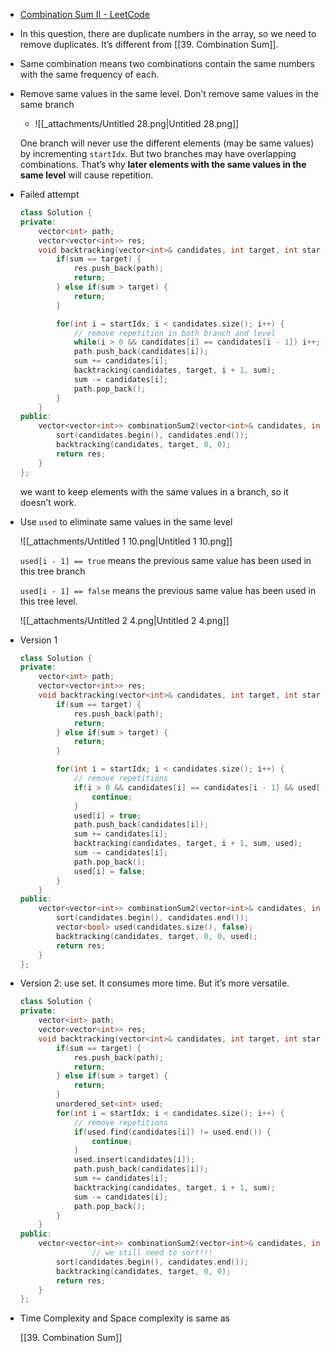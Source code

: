 - [Combination Sum II - LeetCode](https://leetcode.com/problems/combination-sum-ii/description/)
- In this question, there are duplicate numbers in the array, so we need to remove duplicates. It’s different from [[39. Combination Sum]]. 
- Same combination means two combinations contain the same numbers with the same frequency of each. 
- Remove same values in the same level. Don’t remove same values in the same branch
    - ![[_attachments/Untitled 28.png|Untitled 28.png]]
    
    One branch will never use the different elements (may be same values) by incrementing `startIdx`. But two branches may have overlapping combinations. That’s why **later elements with the same values in the same level** will cause repetition.
    
- Failed attempt
    
    ```C++
    class Solution {
    private:
        vector<int> path;
        vector<vector<int>> res;
        void backtracking(vector<int>& candidates, int target, int startIdx, int sum) {
            if(sum == target) {
                res.push_back(path);
                return;
            } else if(sum > target) {
                return;
            }
    
            for(int i = startIdx; i < candidates.size(); i++) {
                // remove repetition in both branch and level
                while(i > 0 && candidates[i] == candidates[i - 1]) i++;
                path.push_back(candidates[i]);
                sum += candidates[i];
                backtracking(candidates, target, i + 1, sum);
                sum -= candidates[i];
                path.pop_back();
            }
        }
    public:
        vector<vector<int>> combinationSum2(vector<int>& candidates, int target) {
            sort(candidates.begin(), candidates.end());
            backtracking(candidates, target, 0, 0);
            return res;
        }
    };
    ```
    
    we want to keep elements with the same values in a branch, so it doesn’t work.
    
- Use `used` to eliminate same values in the same level
    
    ![[_attachments/Untitled 1 10.png|Untitled 1 10.png]]
    
    `used[i - 1] == true` means the previous same value has been used in this tree branch
    
    `used[i - 1] == false` means the previous same value has been used in this tree level.
    
    ![[_attachments/Untitled 2 4.png|Untitled 2 4.png]]
    
- Version 1
    
    ```C++
    class Solution {
    private:
        vector<int> path;
        vector<vector<int>> res;
        void backtracking(vector<int>& candidates, int target, int startIdx, int sum, vector<bool>& used) {
            if(sum == target) {
                res.push_back(path);
                return;
            } else if(sum > target) {
                return;
            }
    
            for(int i = startIdx; i < candidates.size(); i++) {
                // remove repetitions
                if(i > 0 && candidates[i] == candidates[i - 1] && used[i - 1] == false) {
                    continue;
                }
                used[i] = true;
                path.push_back(candidates[i]);
                sum += candidates[i];
                backtracking(candidates, target, i + 1, sum, used);
                sum -= candidates[i];
                path.pop_back();
                used[i] = false;
            }
        }
    public:
        vector<vector<int>> combinationSum2(vector<int>& candidates, int target) {
            sort(candidates.begin(), candidates.end());
            vector<bool> used(candidates.size(), false);
            backtracking(candidates, target, 0, 0, used);
            return res;
        }
    };
    ```
    
- Version 2: use set. It consumes more time. But it’s more versatile. 
    
    ```C++
    class Solution {
    private:
        vector<int> path;
        vector<vector<int>> res;
        void backtracking(vector<int>& candidates, int target, int startIdx, int sum) {
            if(sum == target) {
                res.push_back(path);
                return;
            } else if(sum > target) {
                return;
            }
            unordered_set<int> used;
            for(int i = startIdx; i < candidates.size(); i++) {
                // remove repetitions
                if(used.find(candidates[i]) != used.end()) {
                    continue;
                }
                used.insert(candidates[i]);
                path.push_back(candidates[i]);
                sum += candidates[i];
                backtracking(candidates, target, i + 1, sum);
                sum -= candidates[i];
                path.pop_back();
            }
        }
    public:
        vector<vector<int>> combinationSum2(vector<int>& candidates, int target) {
    				// we still need to sort!!!
            sort(candidates.begin(), candidates.end());
            backtracking(candidates, target, 0, 0);
            return res;
        }
    };
    ```
    
- Time Complexity and Space complexity is same as
    
    [[39. Combination Sum]]